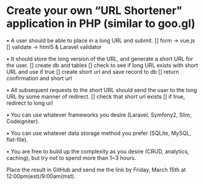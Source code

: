 # Create your own “URL Shortener" application in PHP (similar to goo.gl)

• A user should be able to place in a long URL and submit.
	[] form -> vue.js
	[] validate -> html5 & Laravel validator

• It should store the long version of the URL, and generate a short URL for the user.
	[] create db and tables
	[] check to see if long URL exists with short URL and use if true
	[] create short url and save record to db
	[] return confirmation and short url

• All subsequent requests to the short URL should send the user to the long URL by some manner of redirect.
	[] check that short url exists
	[] if true, redirect to long url

• You can use whatever frameworks you desire (Laravel, Symfony2, Slim, Codeigniter).

• You can use whatever data storage method you prefer (SQLite, MySQL, flat-file).

• You are free to build up the complexity as you desire (CRUD, analytics, caching), but try not to spend more than 1~3 hours.

Place the result in GitHub and send me the link by Friday, March 15th at 12:00pm(est)/9:00am(mst).

